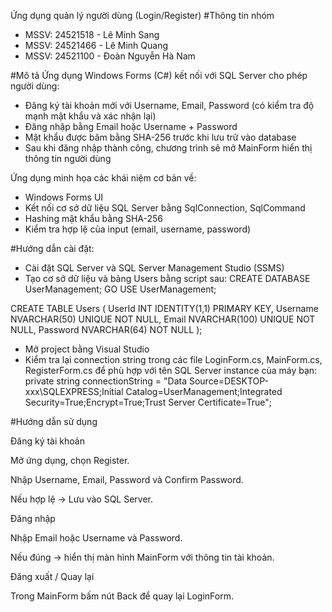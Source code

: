 Ứng dụng quản lý người dùng (Login/Register)
#Thông tin nhóm
  -  MSSV: 24521518 - Lê Minh Sang
  -  MSSV: 24521466 - Lê Minh Quang
  -  MSSV: 24521100 - Đoàn Nguyễn Hà Nam

#Mô tả
Ứng dụng Windows Forms (C#) kết nối với SQL Server cho phép người dùng:
  -  Đăng ký tài khoản mới với Username, Email, Password (có kiểm tra độ mạnh mật khẩu và xác nhận lại)
  -  Đăng nhập bằng Email hoặc Username + Password
  -  Mật khẩu được băm bằng SHA-256 trước khi lưu trữ vào database
  -  Sau khi đăng nhập thành công, chương trình sẽ mở MainForm hiển thị thông tin người dùng

Ứng dụng minh họa các khái niệm cơ bản về:
  - Windows Forms UI
  - Kết nối cơ sở dữ liệu SQL Server bằng SqlConnection, SqlCommand
  - Hashing mật khẩu bằng SHA-256
  - Kiểm tra hợp lệ của input (email, username, password)

#Hướng dẫn cài đặt:
  - Cài đặt SQL Server và SQL Server Management Studio (SSMS)
  - Tạo cơ sở dữ liệu và bảng Users bằng script sau:
CREATE DATABASE UserManagement;
GO
USE UserManagement;

CREATE TABLE Users (
    UserId INT IDENTITY(1,1) PRIMARY KEY,
    Username NVARCHAR(50) UNIQUE NOT NULL,
    Email NVARCHAR(100) UNIQUE NOT NULL,
    Password NVARCHAR(64) NOT NULL
);
  - Mở project bằng Visual Studio
  - Kiểm tra lại connection string trong các file LoginForm.cs, MainForm.cs, RegisterForm.cs để phù hợp với tên SQL Server instance của máy bạn:
        private string connectionString =
    "Data Source=DESKTOP-xxx\\SQLEXPRESS;Initial Catalog=UserManagement;Integrated Security=True;Encrypt=True;Trust Server Certificate=True";


#Hướng dẫn sử dụng

Đăng ký tài khoản

Mở ứng dụng, chọn Register.

Nhập Username, Email, Password và Confirm Password.

Nếu hợp lệ → Lưu vào SQL Server.

Đăng nhập

Nhập Email hoặc Username và Password.

Nếu đúng → hiển thị màn hình MainForm với thông tin tài khoản.

Đăng xuất / Quay lại

Trong MainForm bấm nút Back để quay lại LoginForm.
